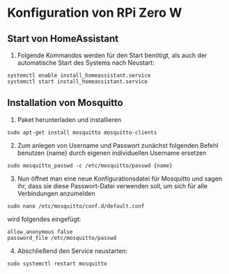 # Konfiguration von RPi Zero W
## Start von HomeAssistant
1. Folgende Kommandos werden für den Start benötigt, als auch der automatische Start des Systems nach Neustart:
```
systemctl enable install_homeassistant.service
systemctl start install_homeassistant.service
```
## Installation von Mosquitto
1. Paket herunterladen und installieren
```
sudo apt-get install mosquitto mosquitto-clients
```
2. Zum anlegen von Username und Passwort zunächst folgenden Befehl benutzen {name} durch eigenen individuellen Username ersetzen
```
sudo mosquitto_passwd -c /etc/mosquitto/passwd {name}
```
3. Nun öffnet man eine neue Konfigurationsdatei für Mosquitto und sagen ihr, dass sie diese Passwort-Datei verwenden soll, um sich für alle Verbindungen anzumelden
```
sudo nano /etc/mosquitto/conf.d/default.conf
```
wird folgendes eingefügt:
```
allow_anonymous false
password_file /etc/mosquitto/passwd
```
4. Abschließend den Service neustarten:
```
sudo systemctl restart mosquitto
```
